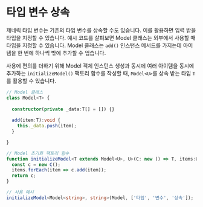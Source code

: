 # 타입 변수 상속

제네릭 타입 변수는 기존의 타입 변수를 상속할 수도 있습니다. 이를 활용하면 입력 받을 타입을 지정할 수 있습니다. 예시 코드를 살펴보면 Model 클래스는 외부에서 사용할 때 타입을 지정할 수 있습니다. Model 클래스는 `add()` 인스턴스 메서드를 가지는데 아이템을 한 번에 하나씩 밖에 추가할 수 업습니다. 

사용에 편의를 더하기 위해 Model 객체 인스턴스 생성과 동시에 여러 아이템을 동시에 추가하는 `initializeModel()` 팩토리 함수를 작성할 때, `Model<U>`를 상속 받는 타입 `T`를 활용할 수 있습니다.

```typescript
// Model 클래스
class Model<T> {
  
  constructor(private _data:T[] = []) {}
  
  add(item:T):void {
    this._data.push(item);
  }

}

// Model 초기화 팩토리 함수
function initializeModel<T extends Model<U>, U>(C: new () => T, items:U[]):T {
  const c = new C();
  items.forEach(item => c.add(item));
  return c;
}

// 사용 예시
initializeModel<Model<string>, string>(Model, ['타입', '변수', '상속']);
```

